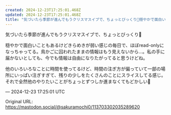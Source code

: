 ```yaml
---
created: 2024-12-23T17:25:01.468Z
updated: 2024-12-23T17:25:01.468Z
title: "気づいたら季節が進んでもうクリスマスイブで、ちょっとびっくり🎄穏やかで面白いこと[...]"
---
```


<p>気づいたら季節が進んでもうクリスマスイブで、ちょっとびっくり🎄</p><p>穏やかで面白いこともあるけどきらめきが弱い感じの毎日で、ほぼread-onlyになっちゃってる。鳥かごに囚われたままの情報はもう見えないから…。私の手に届かないとしても、今でも情報は自由になりたがってると思うけどね。</p><p>他のいろいろなことに時間を使ってるけど、時間の注ぎ方が偏っていて一部の場所にいっぱい注ぎすぎて、残りの少しをたくさんのことにスライスしてる感じ。それで全然他のやりたいことがちょっとずつしか進まなくてもどかしい🐢</p>

&mdash; 2024-12-23 17:25:01 UTC

Original URL: https://mastodon.social/@sakuramochi0/113703302035289620
